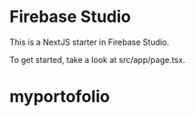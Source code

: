 # Firebase Studio

This is a NextJS starter in Firebase Studio.

To get started, take a look at src/app/page.tsx.
# myportofolio
